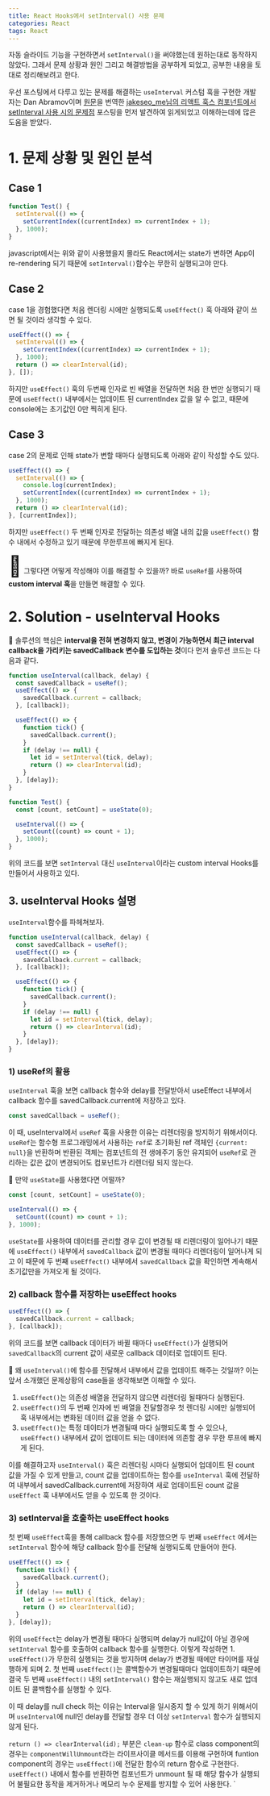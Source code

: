 ```yaml
---
title: React Hooks에서 setInterval() 사용 문제
categories: React
tags: React
---
```


자동 슬라이드 기능을 구현하면서 `setInterval()`을 써야했는데 원하는대로 동작하지 않았다. 그래서 문제 상황과 원인 그리고 해결방법을 공부하게 되었고, 공부한 내용을 토대로 정리해보려고 한다.

우선 포스팅에서 다루고 있는 문제를 해결하는 `useInterval` 커스텀 훅을 구현한 개발자는 Dan Abramov이며 [원문](https://overreacted.io/making-setinterval-declarative-with-react-hooks/)을 번역한 [jakeseo_me님의 리액트 훅스 컴포넌트에서 setInterval 사용 시의 문제점](https://velog.io/@jakeseo_me/%EB%B2%88%EC%97%AD-%EB%A6%AC%EC%95%A1%ED%8A%B8-%ED%9B%85%EC%8A%A4-%EC%BB%B4%ED%8F%AC%EB%84%8C%ED%8A%B8%EC%97%90%EC%84%9C-setInterval-%EC%82%AC%EC%9A%A9-%EC%8B%9C%EC%9D%98-%EB%AC%B8%EC%A0%9C%EC%A0%90) 포스팅을 먼저 발견하여 읽게되었고 이해하는데에 많은 도움을 받았다.

# 1. 문제 상황 및 원인 분석

## Case 1

```js
function Test() {
  setInterval(() => {
    setCurrentIndex((currentIndex) => currentIndex + 1);
  }, 1000);
}
```

javascript에서는 위와 같이 사용했을지 몰라도 React에서는 state가 변하면 App이 re-rendering 되기 때문에 `setInterval()`함수는 무한히 실행되고야 만다.

## Case 2

case 1을 경험했다면 처음 렌더링 시에만 실행되도록 `useEffect()` 훅 아래와 같이 쓰면 될 것이라 생각할 수 있다.

```js
useEffect(() => {
  setInterval(() => {
    setCurrentIndex((currentIndex) => currentIndex + 1);
  }, 1000);
  return () => clearInterval(id);
}, []);
```

하지만 `useEffect()` 훅의 두번째 인자로 빈 배열을 전달하면 처음 한 번만 실행되기 때문에 `useEffect()` 내부에서는 업데이트 된 currentIndex 값을 알 수 없고, 때문에 console에는 초기값인 0만 찍히게 된다.

## Case 3

case 2의 문제로 인해 state가 변할 때마다 실행되도록 아래와 같이 작성할 수도 있다.

```js
useEffect(() => {
  setInterval(() => {
    console.log(currentIndex);
    setCurrentIndex((currentIndex) => currentIndex + 1);
  }, 1000);
  return () => clearInterval(id);
}, [currentIndex]);
```

하지만 `useEffect()` 두 번째 인자로 전달하는 의존성 배열 내의 값을 `useEffect()` 함수 내에서 수정하고 있기 때문에 무한루프에 빠지게 된다.

<span style="font-size:40px">🤔</span> 그렇다면 어떻게 작성해야 이를 해결할 수 있을까?
바로 `useRef`를 사용하여 **custom interval 훅**을 만들면 해결할 수 있다.

# 2. Solution - useInterval Hooks

🔑 솔루션의 핵심은 **interval을 전혀 변경하지 않고, 변경이 가능하면서 최근 interval callback을 가리키는 savedCallback 변수를 도입하는 것**이다
먼저 솔루션 코드는 다음과 같다.

```js
function useInterval(callback, delay) {
  const savedCallback = useRef();
  useEffect(() => {
    savedCallback.current = callback;
  }, [callback]);

  useEffect(() => {
    function tick() {
      savedCallback.current();
    }
    if (delay !== null) {
      let id = setInterval(tick, delay);
      return () => clearInterval(id);
    }
  }, [delay]);
}

function Test() {
  const [count, setCount] = useState(0);

  useInterval(() => {
    setCount((count) => count + 1);
  }, 1000);
}
```

위의 코드를 보면 `setInterval` 대신 `useInterval`이라는 custom interval Hooks를 만들어서 사용하고 있다.

## 3. useInterval Hooks 설명

`useInterval`함수를 파헤쳐보자.

```js
function useInterval(callback, delay) {
  const savedCallback = useRef();
  useEffect(() => {
    savedCallback.current = callback;
  }, [callback]);

  useEffect(() => {
    function tick() {
      savedCallback.current();
    }
    if (delay !== null) {
      let id = setInterval(tick, delay);
      return () => clearInterval(id);
    }
  }, [delay]);
}
```

### 1) useRef의 활용

`useInterval` 훅을 보면 callback 함수와 delay를 전달받아서 useEffect 내부에서 callback 함수를 savedCallback.current에 저장하고 있다.

```js
const savedCallback = useRef();
```

이 때, useInterval에서 `useRef` 훅을 사용한 이유는 리렌더링을 방지하기 위해서이다.
`useRef`는 함수형 프로그래밍에서 사용하는 `ref`로 초기화된 ref 객체인 `{current: null}`을 반환하며 반환된 객체는 컴포넌트의 전 생애주기 동안 유지되어 `useRef`로 관리하는 값은 값이 변경되어도 컴포넌트가 리렌더링 되지 않는다.

🤔 만약 `useState`를 사용했다면 어떨까?

```js
const [count, setCount] = useState(0);

useInterval(() => {
  setCount((count) => count + 1);
}, 1000);
```

`useState`를 사용하여 데이터를 관리할 경우 값이 변경될 때 리렌더링이 일어나기 때문에 `useEffect()` 내부에서 `savedCallback` 값이 변경될 때마다 리렌더링이 일어나게 되고 이 때문에 두 번째 `useEffect()` 내부에서 `savedCallback` 값을 확인하면 계속해서 초기값만을 가져오게 될 것이다.

### 2) callback 함수를 저장하는 useEffect hooks

```js
useEffect(() => {
  savedCallback.current = callback;
}, [callback]);
```

위의 코드를 보면 callback 데이터가 바뀔 때마다 `useEffect()`가 실행되어 `savedCallback`의 current 값이 새로운 callback 데이터로 업데이트 된다.

🤔 왜 `useInterval()`에 함수를 전달해서 내부에서 값을 업데이트 해주는 것일까?
이는 앞서 소개했던 문제상황의 case들을 생각해보면 이해할 수 있다.

1. `useEffect()`는 의존성 배열을 전달하지 않으면 리렌더링 될때마다 실행된다.
2. `useEffect()`의 두 번째 인자에 빈 배열을 전달할경우 첫 렌더링 시에만 실행되어 훅 내부에서는 변화된 데이터 값을 얻을 수 없다.
3. `useEffect()`는 특정 데이터가 변경될때 마다 실행되도록 할 수 있으나, `useEffect()` 내부에서 값이 업데이트 되는 데이터에 의존할 경우 무한 루프에 빠지게 된다.

이를 해결하고자 `useInterval()` 훅은 리렌더링 시마다 실행되어 업데이트 된 count 값을 가질 수 있게 만들고, count 값을 업데이트하는 함수를 `useInterval` 훅에 전달하여 내부에서 savedCallback.current에 저장하여 새로 업데이트된 count 값을 `useEffect` 훅 내부에서도 얻을 수 있도록 한 것이다.

### 3) setInterval을 호출하는 useEffect hooks

첫 번째 `useEffect`훅을 통해 callback 함수를 저장했으면 두 번째 `useEffect` 에서는 `setInterval` 함수에 해당 callback 함수를 전달해 실행되도록 만들어야 한다.

```js
useEffect(() => {
  function tick() {
    savedCallback.current();
  }
  if (delay !== null) {
    let id = setInterval(tick, delay);
    return () => clearInterval(id);
  }
}, [delay]);
```

위의 `useEffect`는 delay가 변경될 때마다 실행되며 delay가 null값이 아닐 경우에 `setInterval` 함수를 호출하여 callback 함수를 실행한다.
이렇게 작성하면 1. `useEffect()`가 무한히 실행되는 것을 방지하며 delay가 변경될 때에만 타이머를 재실행하게 되며 2. 첫 번째 `useEffect()`는 콜백함수가 변경될때마다 업데이트하기 때문에 결국 두 번째 `useEffect()` 내의 `setInterval()` 함수는 재실행되지 않고도 새로 업데이트 된 콜백함수를 실행할 수 있다.

이 때 delay를 null check 하는 이유는 Interval을 일시중지 할 수 있게 하기 위해서이며 `useInterval`에 null인 delay를 전달할 경우 더 이상 `setInterval` 함수가 실행되지 않게 된다.

`return () => clearInterval(id);` 부분은 `clean-up` 함수로 class component의 경우는 `componentWillUnmount`라는 라이프사이클 메서드를 이용해 구현하며 funtion component의 경우는 `useEffect()`에 전달한 함수의 return 함수로 구현한다.
`useEffect()` 내에서 함수를 반환하면 컴포넌트가 unmount 될 때 해당 함수가 실행되어 불필요한 동작을 제거하거나 메모리 누수 문제를 방지할 수 있어 사용한다.
`
